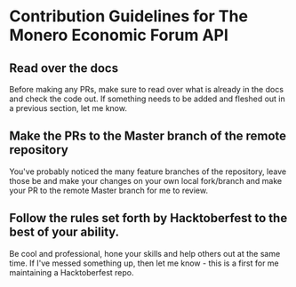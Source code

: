 # Contribution Guidelines for The Monero Economic Forum API

## Read over the docs

Before making any PRs, make sure to read over what is already in the docs and check the code out.  If something needs to be added and fleshed out in a previous section, let me know.

## Make the PRs to the Master branch of the remote repository

You've probably noticed the many feature branches of the repository, leave those be and make your changes on your own local fork/branch and make your PR to the remote Master branch for me to review.


## Follow the rules set forth by Hacktoberfest to the best of your ability.

Be cool and professional, hone your skills and help others out at the same time.  If I've messed something up, then let me know - this is a first for me maintaining a Hacktoberfest repo.
